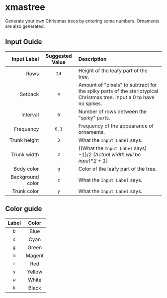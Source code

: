 # xmastree

Generate your own Christmas trees by entering some numbers. Ornaments are also generated.


## Input Guide
|      Input Label | Suggested Value | Description                                                                                                          |
|-----------------:|:---------------:|:---------------------------------------------------------------------------------------------------------------------|
|             Rows |       `24`      | Height of the leafy part of the tree.                                                                                |
|          Setback |       `4`       | Amount of "pixels" to subtract for the spiky parts of the steriotypical Christmas tree. Input a 0 to have no spikes. |
|         Interval |       `6`       | Number of rows between the "spiky" parts.                                                                            |
|        Frequency |       `0.1`     | Frequency of the appearance of ornaments.                                                                            |
|     Trunk height |       `3`       | What the `Input Label` says.                                                                                         |
|      Trunk width |       `2`       | ((What the `Input Label` says) -1)/2 *(Actual width will be input\*2 + 1)*                                           |
|       Body color |       `g`       | Color of the leafy part of the tree.                                                                                 |
| Background color |       `c`       | What the `Input Label` says.                                                                                         |
|      Trunk color |       `y`       | What the `Input Label` says.                                                                                         |

## Color guide
| Label |  Color  |
|:-----:|:-------:|
|  `b`  |  Blue   |
|  `c`  |  Cyan   |
|  `g`  |  Green  |
|  `m`  |  Magent |
|  `r`  |  Red    |
|  `y`  |  Yellow |
|  `w`  |  White  |
|  `k`  |  Black  |

